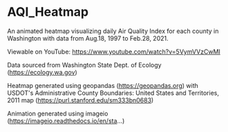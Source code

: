 # AQI_Heatmap

An animated heatmap visualizing daily Air Quality Index for each county in Washington with data from Aug.18, 1997 to Feb.28, 2021.

Viewable on YouTube: https://www.youtube.com/watch?v=5VymVVzCwMI

Data sourced from Washington State Dept. of Ecology (https://ecology.wa.gov)

Heatmap generated using geopandas (https://geopandas.org) with USDOT's Administrative County Boundaries: United States and Territories, 2011 map (https://purl.stanford.edu/sm333bn0683)

Animation generated using imageio (https://imageio.readthedocs.io/en/sta...)
